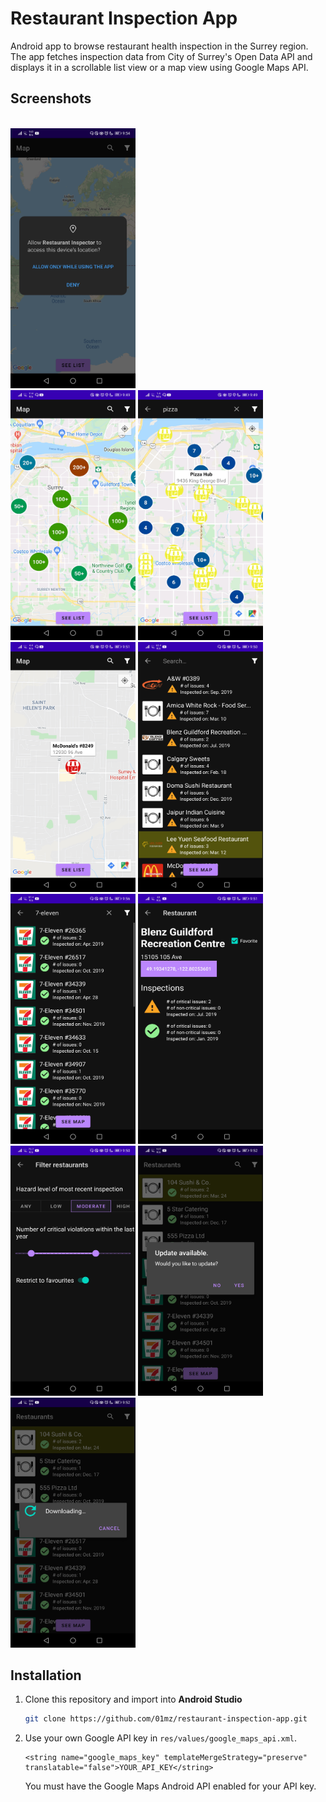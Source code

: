 # Restaurant Inspection App

 Android app to browse restaurant health inspection in the Surrey region. 
 The app fetches inspection data from City of Surrey's Open Data API and displays it in a scrollable list view or a map view using Google Maps API.

<!-- USAGE EXAMPLES -->
## Screenshots
<div >
 <br>
<img src="images/permissions.jpg" width="200" >
 <br>
<img src="images/mapview_zoomedout.jpg" width="200" height="400">
<img src="images/mapview_zoomedin.jpg" width="200" height="400">
<img src="images/maview_singlerestaurant.jpg" width="200" height="400">
<img src="images/listview_filtered.jpg" width="200" height="400">
<img src="images/listview_7eleven.jpg" width="200" height="400">
<img src="images/restaurant.jpg" width="200" height="400">
<img src="images/filter_changed.jpg" width="200" height="400">
<img src="images/update_available2.jpg" width="200" height="400">
<img src="images/downloading.jpg" width="200" height="400">
 </div>




## Installation
1. Clone this repository and import into **Android Studio**
   ```bash
   git clone https://github.com/01mz/restaurant-inspection-app.git
   ```
2. Use your own Google API key in `res/values/google_maps_api.xml`. 
   ```
   <string name="google_maps_key" templateMergeStrategy="preserve" translatable="false">YOUR_API_KEY</string>
   ```
   You must have the Google Maps Android API enabled for your API key.

